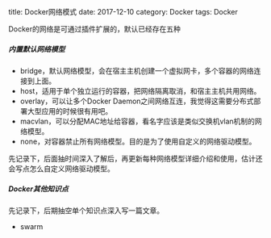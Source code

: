 title: Docker网络模式
date: 2017-12-10
category: Docker
tags: Docker

Docker的网络是可通过插件扩展的，默认已经存在五种
##### 内置默认网络模型
- bridge，默认网络模型，会在宿主主机创建一个虚拟网卡，多个容器的网络连接到上面。
- host，适用于单个独立运行的容器，把网络隔离取消，和宿主主机共用网络。
- overlay，可以让多个Docker Daemon之间网络互连，我觉得这需要分布式部署大型应用的时候很有用吧。
- macvlan，可以分配MAC地址给容器，看名字应该是类似交换机vlan机制的网络模型。
- none，对容器禁止所有网络模型。目的是为了使用自定义的网络驱动模型。

先记录下，后面抽时间深入了解后，再更新每种网络模型详细介绍和使用，估计还会写点怎么自定义网络驱动模型。

##### Docker其他知识点
先记录下，后期抽空单个知识点深入写一篇文章。

- swarm
